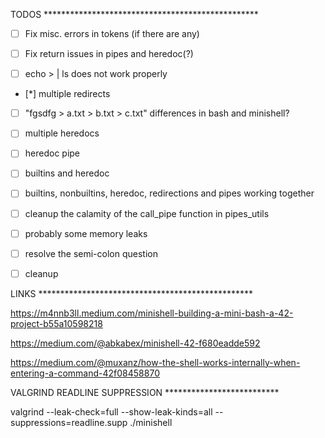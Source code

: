 TODOS *************************************************

- [ ] Fix misc. errors in tokens (if there are any)

- [ ] Fix return issues in pipes and heredoc(?)

- [ ] echo > | ls does not work properly

- [*] multiple redirects

- [ ] "fgsdfg > a.txt > b.txt > c.txt" differences in bash and minishell?

- [ ] multiple heredocs

- [ ] heredoc pipe

- [ ] builtins and heredoc

- [ ] builtins, nonbuiltins, heredoc, redirections and pipes working together

- [ ] cleanup the calamity of the call_pipe function in pipes_utils

- [ ] probably some memory leaks

- [ ] resolve the semi-colon question

- [ ] cleanup

LINKS *************************************************

https://m4nnb3ll.medium.com/minishell-building-a-mini-bash-a-42-project-b55a10598218

https://medium.com/@abkabex/minishell-42-f680eadde592

https://medium.com/@muxanz/how-the-shell-works-internally-when-entering-a-command-42f08458870

VALGRIND READLINE SUPPRESSION **************************

valgrind --leak-check=full --show-leak-kinds=all --suppressions=readline.supp ./minishell

